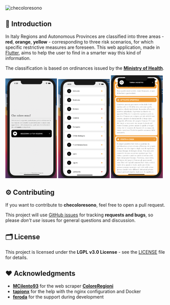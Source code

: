 ![checoloresono](https://socialify.git.ci/Azzeccagarbugli/checoloresono/image?description=1&font=KoHo&forks=1&issues=1&logo=https%3A%2F%2Fi.imgur.com%2FKCisNMn.png&owner=1&pattern=Charlie%20Brown&pulls=1&stargazers=1&theme=Dark)
## 👋 Introduction
In Italy Regions and Autonomous Provinces are classified into three areas - **red**, **orange**, **yellow** - corresponding to three risk scenarios, for which specific restrictive measures are foreseen. This web application, made in [Flutter](https://flutter.dev), aims to help the user to find in a smarter way this kind of information.

The classification is based on ordinances issued by the [**Ministry of Health**](http://www.salute.gov.it/portale/nuovocoronavirus/dettaglioContenutiNuovoCoronavirus.jsp?lingua=english&id=5367&area=nuovoCoronavirus&menu=vuoto).

<p float="left">
  <img src="./docs/screen1.png" width="32%" />
  <img src="./docs/screen2.png" width="32%" />
  <img src="./docs/screen3.png" width="32%" />
</p>

## ⚙️ Contributing

If you want to contribute to **checoloresono**, feel free to open a pull request.

This project will use [GitHub issues](https://github.com/Azzeccagarbugli/checoloresono/issues) for tracking **requests and bugs**, so please *don't use* issues for general questions and discussion.

## 🗂 License

This project is licensed under the **LGPL v3.0 License** - see the [LICENSE](LICENSE) file for details.

## ❤️ Acknowledgments

* **[MCilento93](https://github.com/MCilento93)** for the web scraper **[ColoreRegioni](https://github.com/MCilento93/ColoreRegioni)**
* **[tapionx](https://github.com/tapionx/)** for the help with the nginx configuration and Docker
* **[feroda](https://github.com/feroda/)** for the support during development
